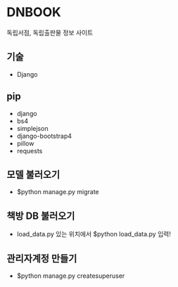 # DNBOOK
독립서점, 독립출판물 정보 사이트

## 기술
- Django

## pip
- django
- bs4
- simplejson
- django-bootstrap4
- pillow
- requests

## 모델 불러오기
- $python manage.py migrate

## 책방 DB 불러오기
- load_data.py 있는 위치에서 $python load_data.py 입력!

## 관리자계정 만들기
- $python manage.py createsuperuser